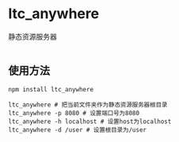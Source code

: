 # ltc_anywhere

静态资源服务器

```

```

## 使用方法

```
npm install ltc_anywhere

ltc_anywhere # 把当前文件夹作为静态资源服务器根目录
ltc_anywhere -p 8080 # 设置端口号为8080
ltc_anywhere -h localhost # 设置host为localhost
ltc_anywhere -d /user # 设置根目录为/user
```